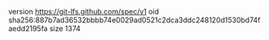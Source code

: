 version https://git-lfs.github.com/spec/v1
oid sha256:887b7ad36532bbbb74e0029ad0521c2dca3ddc248120d1530bd74faedd2195fa
size 1374
